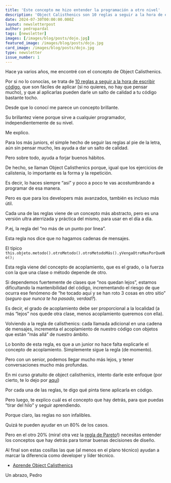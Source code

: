 ```yaml
---
title: 'Este concepto me hizo entender la programación a otro nivel'
description: 'Object Calisthenics son 10 reglas a seguir a la hora de escribir código que al aplicarlas pueden darle un salto de calidad a tu código.'
date: 2024-07-30T00:00:00.000Z
layout: newsletterpost
author: pedropardal
tags: [newsletter]
images: [/images/blog/posts/dojo.jpg]
featured_image: /images/blog/posts/dojo.jpg
card_image: /images/blog/posts/dojo.jpg
type: newsletter
issue_number: 1
---
```


Hace ya varios años, me encontré con el concepto de Object Calisthenics.

Por si no lo conocías, se trata de [10 reglas a seguir a la hora de escribir código](https://www.cs.helsinki.fi/u/luontola/tdd-2009/ext/ObjectCalisthenics.pdf), que son fáciles de aplicar (si no quieres, no hay que pensar mucho), y que al aplicarlas pueden darle un salto de calidad a tu código bastante tocho.

Desde que lo conocí me parece un concepto brillante.

Su brillantez viene porque sirve a cualquier programador, independientemente de su nivel.

Me explico.

Para los más juniors, el simple hecho de seguir las reglas al pie de la letra, aún sin pensar mucho, les ayuda a dar un salto de calidad.

Pero sobre todo, ayuda a forjar buenos hábitos.

De hecho, se llaman Object Calisthenics porque, igual que los ejercicios de calistenia, lo importante es la forma y la repetición.

Es decir, lo haces siempre “así” y poco a poco te vas acostumbrando a programar de esa manera.

Pero es que para los developers más avanzados, también es incluso más útil.

Cada una de las reglas viene de un concepto más abstracto, pero es una versión ultra aterrizada y práctica del mismo, para usar en el día a día.

P.ej, la regla del “no más de un punto por linea”.

Esta regla nos dice que no hagamos cadenas de mensajes.

El típico `this.objeto.metodo().otroMetodo().otroMetodoMás().yVengaOtroMasPorQueNo();`

Esta regla viene del concepto de acoplamiento, que es el grado, o la fuerza con la que una clase o método depende de otro.

Si dependemos fuertemente de clases que “nos quedan lejos”, estamos dificultando la mantenibilidad del código, incrementando el riesgo de que ocurra ese fenómeno de “he tocado aquí y se han roto 3 cosas en otro sitio” (*seguro que nunca te ha pasado, verdad?*).

Es decir, el grado de acoplamiento debe ser proporcional a la localidad (a más “lejos” nos quede otra clase, menos acoplamiento queremos con ella).

Volviendo a la regla de calisthenics: cada llamada adicional en una cadena de mensajes, incrementa el acoplamiento de nuestro código con objetos que están “más allá” de nuestro ámbito.

Lo bonito de esta regla, es que a un junior no hace falta explicarle el concepto de acoplamiento. Simplemente sigue la regla (de momento).

Pero con un senior, podemos llegar mucho más lejos, y tener conversaciones mucho más profundas.

En mi curso gratuito de object calisthenics, intento darle este enfoque (por cierto, te lo dejo por [aquí](https://academia.exeal.com/courses/object-calisthenics))

Por cada una de las reglas, te digo qué pinta tiene aplicarla en código.

Pero luego, te explico cuál es el concepto que hay detrás, para que puedas “tirar del hilo” y seguir aprendiendo.

Porque claro, las reglas no son infalibles.

Quizá te pueden ayudar en un 80% de los casos.

Pero en el otro 20% (mira! otra vez la [regla de Pareto](https://es.wikipedia.org/wiki/Principio_de_Pareto)!) necesitas entender los conceptos que hay detrás para tomar buenas decisiones de diseño.

Al final son estas cosillas las que (al menos en el plano técnico) ayudan a marcar la diferencia como developer y líder técnico.
 
- [Aprende Object Calisthenics](https://academia.exeal.com/courses/object-calisthenics?utm_source=newsletter&utm_medium=email)

Un abrazo,
Pedro

